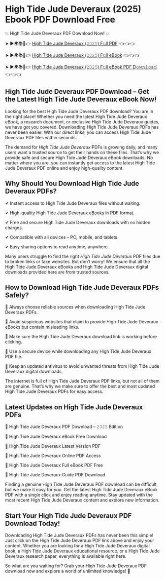 # High Tide Jude Deveraux (2025) Ebook PDF Download Free

💥 High Tide Jude Deveraux PDF Download Now! 💥

➤ ►🌍📚📱👉 [High Tide Jude Deveraux (𝟸𝟶𝟸𝟻) F𝚞ll PDF](https://getpdf.xyz/high-tide-jude-deveraux) 👈👈👈


➤ ►🌍📚📱👉 [High Tide Jude Deveraux (𝟸𝟶𝟸𝟻) F𝚞ll eBook](https://getpdf.xyz/high-tide-jude-deveraux) 👈👈👈


➤ ►🌍📚📱👉 [High Tide Jude Deveraux (𝟸𝟶𝟸𝟻) F𝚞ll eBook PDF D𝚘𝚠𝚗𝚕𝚘a𝚍](https://getpdf.xyz/high-tide-jude-deveraux) 👈👈👈


## High Tide Jude Deveraux PDF Download – Get the Latest High Tide Jude Deveraux eBook Now!

Looking for the best High Tide Jude Deveraux PDF download? You are in the right place! Whether you need the latest High Tide Jude Deveraux eBook, a research document, or exclusive High Tide Jude Deveraux guides, we have got you covered. Downloading High Tide Jude Deveraux PDFs has never been easier. With our direct links, you can access High Tide Jude Deveraux PDF files within seconds.

The demand for *High Tide Jude Deveraux* PDFs is growing daily, and many users want a trusted source to get their hands on these files. That’s why we provide safe and secure High Tide Jude Deveraux eBook downloads. No matter where you are, you can instantly get access to the latest High Tide Jude Deveraux PDF online and enjoy high-quality content.

## Why Should You Download High Tide Jude Deveraux PDFs?

✔ Instant access to High Tide Jude Deveraux files without waiting.

✔ High-quality High Tide Jude Deveraux eBooks in PDF format.

✔ Free and secure High Tide Jude Deveraux downloads with no hidden charges.

✔ Compatible with all devices – PC, mobile, and tablets.

✔ Easy sharing options to read anytime, anywhere.

Many users struggle to find the right *High Tide Jude Deveraux* PDF files due to broken links or fake websites. But don’t worry! We ensure that all the High Tide Jude Deveraux eBooks and High Tide Jude Deveraux digital downloads provided here are from trusted sources.

## How to Download High Tide Jude Deveraux PDFs Safely?

📌 Always choose reliable sources when downloading High Tide Jude Deveraux PDFs.

📌 Avoid suspicious websites that claim to provide High Tide Jude Deveraux eBooks but contain misleading links.

📌 Make sure the High Tide Jude Deveraux download link is working before clicking.

📌 Use a secure device while downloading any High Tide Jude Deveraux PDF file.

📌 Keep an updated antivirus to avoid unwanted threats from High Tide Jude Deveraux digital downloads.

The internet is full of High Tide Jude Deveraux PDF links, but not all of them are genuine. That’s why we make sure to offer the best and most updated High Tide Jude Deveraux PDFs for easy access.

## Latest Updates on High Tide Jude Deveraux PDFs

🔹 High Tide Jude Deveraux PDF Download – 𝟸𝟶𝟸𝟻 Edition

🔹 High Tide Jude Deveraux eBook Free Download

🔹 High Tide Jude Deveraux Latest Version PDF

🔹 High Tide Jude Deveraux Online PDF Access

🔹 High Tide Jude Deveraux Full eBook PDF Free

🔹 High Tide Jude Deveraux Guide PDF Download

Finding a genuine High Tide Jude Deveraux PDF download can be difficult, but we make it easy for you. Get the latest High Tide Jude Deveraux eBook PDF with a single click and enjoy reading anytime. Stay updated with the most recent High Tide Jude Deveraux content and explore new information.

## Start Your High Tide Jude Deveraux PDF Download Today!

Downloading High Tide Jude Deveraux PDFs has never been this simple! Just click on the High Tide Jude Deveraux PDF link above and enjoy your content. Whether you are looking for a High Tide Jude Deveraux digital book, a High Tide Jude Deveraux educational resource, or a High Tide Jude Deveraux research paper, everything is available right here.

So what are you waiting for? Grab your High Tide Jude Deveraux PDF download now and explore a world of unlimited knowledge! 🚀